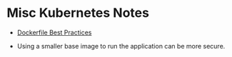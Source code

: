 
# Misc Kubernetes Notes
* [Dockerfile Best Practices](https://docs.docker.com/develop/develop-images/dockerfile_best-practices/)

* Using a smaller base image to run the application can be more secure.




